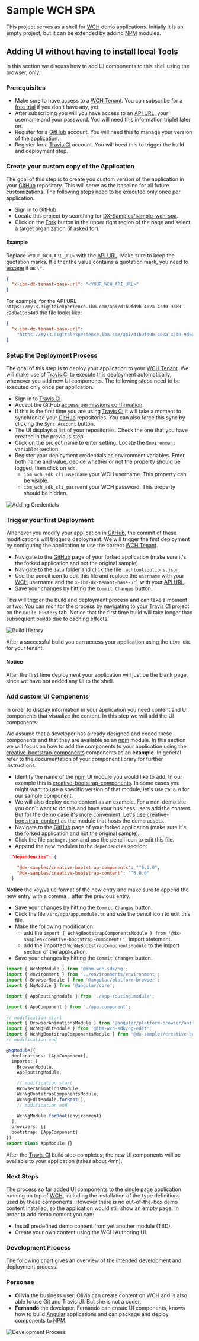 # Sample WCH SPA

This project serves as a shell for [WCH](https://www.ibm.com/products/watson-content-hub) demo applications. Initially it is an empty project, but it can be extended by adding [NPM](http://npmjs.com/) modules.

## Adding UI without having to install local Tools

In this section we discuss how to add UI components to this shell using the browser, only.

### Prerequisites

- Make sure to have access to a [WCH Tenant](https://www.ibm.com/products/watson-content-hub). You can subscribe for a [free trial](https://www.ibm.com/account/us-en/signup/register.html) if you don't have any, yet.
- After subscribing you will you have access to an [API URL](https://developer.ibm.com/customer-engagement/tutorials/getting-started-api-javascript/#tocstep1), your username and your password. You will need this information triplet later on.
- Register for a [GitHub](https://github.ibm.com/) account. You will need this to manage your version of the application.
- Register for a [Travis CI](https://travis.ibm.com) account. You will beed this to trigger the build and deployment step.

### Create your custom copy of the Application

The goal of this step is to create you custom version of the application in your [GitHub](https://github.ibm.com/) repository. This will serve as the baseline for all future customizations. The following steps need to be executed only once per application.

- Sign in to [GitHub](https://github.ibm.com/).
- Locate this project by searching for [DX-Samples/sample-wch-spa](https://github.ibm.com/DX-Samples/sample-wch-spa).
- Click on the [Fork](https://help.github.com/articles/fork-a-repo/) button in the upper right region of the page and select a target organization (if asked for).

#### Example

Replace `<YOUR_WCH_API_URL>` with the [API URL](https://developer.ibm.com/customer-engagement/tutorials/getting-started-api-javascript/#tocstep1). Make sure to keep the quotation marks. If either the value contains a quotation mark, you need to [escape](https://www.freeformatter.com/json-escape.html) it as `\"`.

```json
{
  "x-ibm-dx-tenant-base-url": "<YOUR_WCH_API_URL>"
}
```

For example, for the API URL `https://my13.digitalexperience.ibm.com/api/d1b9fd9b-402a-4cd0-9d60-c2d8e18db4d0` the file looks like:

```json
{
  "x-ibm-dx-tenant-base-url":
    "https://my13.digitalexperience.ibm.com/api/d1b9fd9b-402a-4cd0-9d60-c2d8e18db4d0"
}
```

### Setup the Deployment Process

The goal of this step is to deploy your application to your [WCH Tenant](https://www.ibm.com/products/watson-content-hub). We will make use of [Travis CI](https://travis.ibm.com) to execute this deployment automatically, whenever you add new UI components. The following steps need to be executed only once per application.

- Sign in to [Travis CI](https://travis.ibm.com).
- Accept the GitHub [access permissions confirmation](https://docs.travis-ci.com/user/github-oauth-scopes).
- If this is the first time you are using [Travis CI](https://travis.ibm.com) it will take a moment to synchronize your [GitHub](https://github.ibm.com/) repositories. You can also force this sync by clicking the `Sync Account` button.
- The UI displays a list of your repositories. Check the one that you have created in the previous step.
- Click on the project name to enter setting. Locate the `Environment Variables` section.
- Register your deployment credentials as environment variables. Enter both name and value, decide whether or not the property should be logged, then click on `Add`.
  - `ibm_wch_sdk_cli_username` your WCH username. This property can be visible.
  - `ibm_wch_sdk_cli_password` your WCH password. This property should be hidden.

![Adding Credentials](./images/credentials.jpg)

### Trigger your first Deployment

Whenever you modify your application in [GitHub](https://github.ibm.com/), the commit of these modifications will trigger a deployment. We will trigger the first deployment by configuring the application to use the correct [WCH Tenant](https://www.ibm.com/products/watson-content-hub).

- Navigate to the [GitHub](https://github.ibm.com/) page of your forked application (make sure it's the forked application and not the original sample).
- Navigate to the `data` folder and click the file `.wchtoolsoptions.json`.
- Use the pencil icon to edit this file and replace the `username` with your [WCH](https://www.ibm.com/products/watson-content-hub) username and the `x-ibm-dx-tenant-base-url` with your [API URL](https://developer.ibm.com/customer-engagement/tutorials/getting-started-api-javascript/#tocstep1).
- Save your changes by hitting the `Commit Changes` button.

This will trigger the build and deployment process and can take a moment or two. You can monitor the process by navigating to your [Travis CI](https://travis.ibm.com) project on the `Build History` tab. Notice that the first time build will take longer than subsequent builds due to caching effects.

![Build History](./images/build_history.jpg)

After a successful build you can access your application using the `Live URL` for your tenant.

#### Notice

After the first time deployment your application will just be the blank page, since we have not added any UI to the shell.

### Add custom UI Components

In order to display information in your application you need content and UI components that visualize the content. In this step we will add the UI components.

We assume that a developer has already designed and coded these components and that they are available as an [npm](http://npmjs.com/) module. In this section we will focus on how to add the components to your application using the [creative-bootstrap-components](https://www.npmjs.com/package/@dx-samples/creative-bootstrap-components) components as an **example**. In general refer to the documentation of your component library for further instructions.

- Identify the name of the [npm](http://npmjs.com/) UI module you would like to add. In our example this is [creative-bootstrap-components](https://www.npmjs.com/package/@dx-samples/creative-bootstrap-components). In some cases you might want to use a specific version of that module, let's use `^6.0.0` for our sample component.
- We will also deploy demo content as an example. For a non-demo site you don't want to do this and have your business users add the content. But for the demo case it's more convenient. Let's use [creative-bootstrap-content](https://www.npmjs.com/package/@dx-samples/creative-bootstrap-content) as the module that hosts the demo assets.
- Navigate to the [GitHub](https://github.ibm.com/) page of your forked application (make sure it's the forked application and not the original sample).
- Click the file `package.json` and use the pencil icon to edit this file.
- Append the new modules to the `dependencies` section:

```json
  "dependencies": {

    "@dx-samples/creative-bootstrap-components": "^6.0.0",
    "@dx-samples/creative-bootstrap-content": "^6.0.0"
  }
```

**Notice** the key/value format of the new entry and make sure to append the new entry with a comma `,` after the previous entry.

- Save your changes by hitting the `Commit Changes` button.
- Click the file `/src/app/app.module.ts` and use the pencil icon to edit this file.
- Make the following modification:
  - add the `import { WchNgBootstrapComponentsModule } from '@dx-samples/creative-bootstrap-components';` import statement.
  - add the imported `WchNgBootstrapComponentsModule` to the import section of the application.
- Save your changes by hitting the `Commit Changes` button.

```typescript
import { WchNgModule } from '@ibm-wch-sdk/ng';
import { environment } from '../environments/environment';
import { BrowserModule } from '@angular/platform-browser';
import { NgModule } from '@angular/core';

import { AppRoutingModule } from './app-routing.module';

import { AppComponent } from './app.component';

// modification start
import { BrowserAnimationsModule } from '@angular/platform-browser/animations';
import { WchNgEditModule } from '@ibm-wch-sdk/ng-edit';
import { WchNgBootstrapComponentsModule } from '@dx-samples/creative-bootstrap-components';
// modification end

@NgModule({
  declarations: [AppComponent],
  imports: [
    BrowserModule,
    AppRoutingModule,

    // modification start
    BrowserAnimationsModule,
    WchNgBootstrapComponentsModule,
    WchNgEditModule.forRoot(),
    // modification end

    WchNgModule.forRoot(environment)
  ],
  providers: []
  bootstrap: [AppComponent]
})
export class AppModule {}
```

After the [Travis CI](https://travis.ibm.com) build step completes, the new UI components will be available to your application (takes about 4mn).

### Next Steps

The process so far added UI components to the single page application running on top of [WCH](https://www.ibm.com/products/watson-content-hub), including the installation of the type definitions used by these components. However there is no out-of-the-box demo content installed, so the application would still show an empty page. In order to add demo content you can:

- Install predefined demo content from yet another module (TBD).
- Create your own content using the WCH Authoring UI.

### Development Process

The following chart gives an overview of the intended development and deployment process.

### Personae

- **Olivia** the business user. Olivia can create content on WCH and is also able to use Git and Travis UI. But she is not a coder.
- **Fernando** the developer. Fernando can create UI components, knows how to build [Angular](https://angular.io/) applications and can package and deploy components to [NPM](https://www.npmjs.com/).

![Development Process](./images/development.process.jpg)
